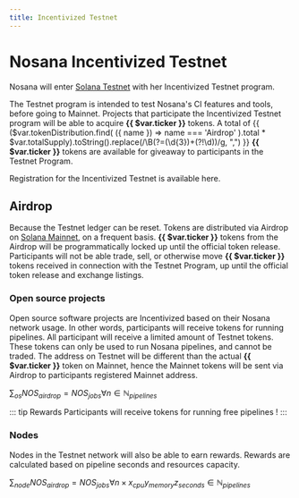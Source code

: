 ```yaml
---
title: Incentivized Testnet
---
```


# Nosana Incentivized Testnet <Badge text="alpha" type="green"/>

Nosana will enter [Solana Testnet](https://docs.solana.com/clusters#testnet) with her Incentivized Testnet program.

The Testnet program is intended to test Nosana's CI features and tools, before going to Mainnet.
Projects that participate the Incentivized Testnet program will be able to acquire <strong>{{ $var.ticker }}</strong> tokens.
A total of
{{ ($var.tokenDistribution.find( ({ name }) => name === 'Airdrop' ).total * $var.totalSupply).toString().replace(/\B(?=(\d{3})+(?!\d))/g, ",") }}
<strong>{{ $var.ticker }}</strong> tokens are available for giveaway to participants in the Testnet Program.

Registration for the Incentivized Testnet is available here.

[comment]: <> (add link to google forms)

## Airdrop 

Because the Testnet ledger can be reset. Tokens are distributed via Airdrop on 
[Solana Mainnet](https://docs.solana.com/clusters#mainnet-beta), on a frequent basis.
<strong>{{ $var.ticker }}</strong> tokens from the Airdrop will be programmatically locked 
up until the official token release.
Participants will not be able trade, sell, or otherwise move <strong>{{ $var.ticker }}</strong> tokens received 
in connection with the Testnet Program, up until the official token release and exchange listings. 

### Open source projects

Open source software projects are Incentivized based on their Nosana network usage.
In other words, participants will receive tokens for running pipelines.
All participant will receive a limited amount of Testnet tokens.
These tokens can only be used to run Nosana pipelines, and cannot be traded. 
The address on Testnet will be different than the actual <strong>{{ $var.ticker }}</strong> token on Mainnet,
hence the Mainnet tokens will be sent via Airdrop to participants registered Mainnet address.

$\sum_{os} NOS_{airdrop} = NOS_{jobs} \forall n \in \mathbb N_{pipelines}$

::: tip Rewards
Participants will receive tokens for running free pipelines ! 
:::

### Nodes

Nodes in the Testnet network will also be able to earn rewards.
Rewards are calculated based on pipeline seconds and resources capacity.

$\sum_{node} NOS_{airdrop} = NOS_{jobs} \forall n \times x_{cpu} y_{memory} z_{seconds} \in \mathbb N_{pipelines}$
